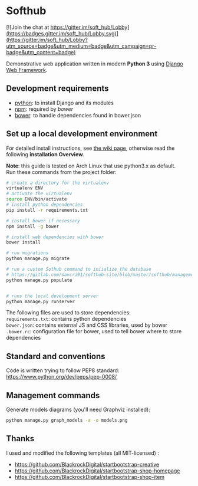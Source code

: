 # Softhub

[![Join the chat at https://gitter.im/soft_hub/Lobby](https://badges.gitter.im/soft_hub/Lobby.svg)](https://gitter.im/soft_hub/Lobby?utm_source=badge&utm_medium=badge&utm_campaign=pr-badge&utm_content=badge)

Demonstrative web application written in modern __Python 3__ using
[Django Web Framework](https://www.djangoproject.com/).


## Development requirements
- [python](https://www.python.org/): to install Django and its modules
- [npm](https://www.npmjs.com/): required by _bower_
- [bower](https://bower.io/): to handle dependencies found in bower.json

## Set up a local development environment
For detailed install instructions, see
[the wiki page](https://gitlab.com/davcri91/softhub-site/wikis/installation-guide),
otherwise read the following **installation Overview**.  

**Note**: this guide is tested on Arch Linux that use python3.x as default.  
Run these commands from the project folder:

``` bash
# create a directory for the virtualenv
virtualenv ENV
# activate the virtualenv
source ENV/bin/activate
# install python dependencies
pip install -r requirements.txt

# install bower if necessary
npm install -g bower

# install web dependencies with bower
bower install

# run migrations
python manage.py migrate

# run a custom Sothub command to iniialize the database
# https://gitlab.com/davcri91/softhub-site/blob/master/softhub/management/commands/populate.py
python manage.py populate


# runs the local development server
python manage.py runserver
```

The following files are used to store dependencies:  
`requirements.txt`: contains python dependencies  
`bower.json`: contains external JS and CSS libraries, used by bower  
`.bower.rc`: configuration file for bower, used to tell bower where to store dependencies

## Standard and conventions
Code is written trying to follow PEP8 standard: https://www.python.org/dev/peps/pep-0008/

## Management commands
Generate models diagrams (you'll need Graphviz installed):
``` bash
python manage.py graph_models -a -o models.png
```

## Thanks
I used and modified the following templates (all MIT-licensed) :
- https://github.com/BlackrockDigital/startbootstrap-creative
- https://github.com/BlackrockDigital/startbootstrap-shop-homepage
- https://github.com/BlackrockDigital/startbootstrap-shop-item
